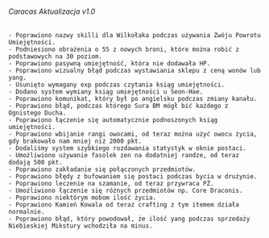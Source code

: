###### Caracas Aktualizacja v1.0 ######
	- Poprawiono nazwy skilli dla Wilkołaka podczas używania Zwóju Powrotu Umiejętności.
	- Podniesiono obrażenia o 55 z nowych broni, które można robić z podstawowych na 30 poziom.
	- Poprawiono pasywną umiejętność, która nie dodawała HP.
	- Poprawiono wizualny błąd podczas wystawiania sklepu z ceną wonów lub yang.
	- Usunięto wymagany exp podczas czytania ksiąg umiejętności.
	- Dodano system wymiany ksiąg umiejętności u Seon-Hae.
	- Poprawiono komunikat, który był po angielsku podczas zmiany kanału.
	- Poprawiono błąd, podczas którego Sura BM mógł bić każdego z Ognistego Ducha.
	- Poprawiono łączenie się automatycznie podnoszonych ksiąg umiejętności.
	- Poprawiono wbijanie rangi owocami, od teraz można użyć owocu życia, gdy brakowało nam mniej niż 2000 pkt.
	- Dodaliśmy system szybkiego rozdawania statystyk w oknie postaci.
	- Umożliwiono używanie fasolek zen na dodatniej randze, od teraz dodają 500 pkt.
	- Poprawiono zakładanie się połączonych przedmiotów.
	- Poprawiono błędy z bufowaniem się postaci podczas bycia w drużynie.
	- Poprawiono leczenie na szamanie, od teraz przywraca PŻ.
	- Umożliwiono łączenie się różnych przedmiotów np. Core Draconis.
	- Poprawiono niektórym mobom ilość życia.
	- Poprawiono Kamień Kowala od teraz crafting z tym itemem działa normalnie.
	- Poprawiono błąd, który powodował, że ilość yang podczas sprzedaży Niebieskiej Mikstury wchodziła na minus.
